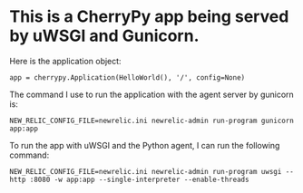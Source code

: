# This is a CherryPy app being served by uWSGI and Gunicorn.

Here is the application object:

```
app = cherrypy.Application(HelloWorld(), '/', config=None)
```

The command I use to run the application with the agent server by gunicorn is:

```
NEW_RELIC_CONFIG_FILE=newrelic.ini newrelic-admin run-program gunicorn app:app
```

To run the app with uWSGI and the Python agent, I can run the following command:

```
NEW_RELIC_CONFIG_FILE=newrelic.ini newrelic-admin run-program uwsgi --http :8080 -w app:app --single-interpreter --enable-threads
```
